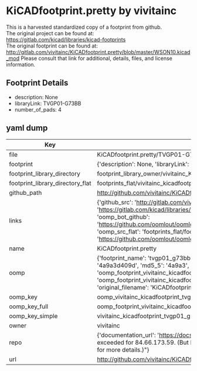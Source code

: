 # KiCADfootprint.pretty by vivitainc  
This is a harvested standardized copy of a footprint from github.  
The original project can be found at:  
https://gitlab.com/kicad/libraries/kicad-footprints  
The original footprint can be found at:
http://gitlab.com/vivitainc/KiCADfootprint.pretty/blob/master/WSON10.kicad_mod
Please consult that link for additional, details, files, and license information.  
## Footprint Details
* description: None  
* libraryLink: TVGP01-G73BB  
* number_of_pads: 4  
## yaml dump  
| Key | Value |  
| --- | --- |  
| file | KiCADfootprint.pretty/TVGP01-G73BB.kicad_mod |  
| footprint | {'description': None, 'libraryLink': 'TVGP01-G73BB', 'number_of_pads': 4} |  
| footprint_library_directory | footprint_library_owner/vivitainc_KiCADfootprint.pretty |  
| footprint_library_directory_flat | footprints_flat/vivitainc_kicadfootprint_tvgp01_g73bb/working |  
| github_path | http://github.com/vivitainc/KiCADfootprint.pretty/blob/master/TVGP01-G73BB.kicad_mod |  
| links | {'github_src': 'http://gitlab.com/vivitainc/KiCADfootprint.pretty/blob/master/WSON10.kicad_mod', 'github_src_repo': 'https://gitlab.com/kicad/libraries/kicad-footprints', 'oomp_bot': 'footprints/vivitainc_kicadfootprint_tvgp01_g73bb/working', 'oomp_bot_github': 'https://github.com/oomlout/oomlout_oomp_footprint_bot/tree/main/footprints/vivitainc_kicadfootprint_tvgp01_g73bb/working', 'oomp_src_flat': 'footprints_flat/footprints_flat/vivitainc_kicadfootprint_tvgp01_g73bb/working', 'oomp_src_flat_github': 'https://github.com/oomlout/oomlout_oomp_footprint_src/tree/main/footprints_flat/vivitainc_kicadfootprint_tvgp01_g73bb/working'} |  
| name | KiCADfootprint.pretty |  
| oomp | {'footprint_name': 'tvgp01_g73bb', 'library_name': 'kicadfootprint', 'md5': '4a9a3d409db3c35f27320132a412c5eb', 'md5_10': '4a9a3d409d', 'md5_5': '4a9a3', 'md5_6': '4a9a3d', 'oomp_key': 'oomp_vivitainc_kicadfootprint_tvgp01_g73bb', 'oomp_key_extra': 'oomp_footprint_vivitainc_kicadfootprint_tvgp01_g73bb', 'oomp_key_full': 'oomp_footprint_vivitainc_kicadfootprint_tvgp01_g73bb_4a9a3d', 'oomp_key_simple': 'vivitainc_kicadfootprint_tvgp01_g73bb', 'original_filename': 'KiCADfootprint.pretty/TVGP01-G73BB.kicad_mod', 'owner_name': 'vivitainc'} |  
| oomp_key | oomp_vivitainc_kicadfootprint_tvgp01_g73bb |  
| oomp_key_full | oomp_footprint_vivitainc_kicadfootprint_tvgp01_g73bb |  
| oomp_key_simple | vivitainc_kicadfootprint_tvgp01_g73bb |  
| owner | vivitainc |  
| repo | {'documentation_url': 'https://docs.github.com/rest/overview/resources-in-the-rest-api#rate-limiting', 'message': "API rate limit exceeded for 84.66.173.59. (But here's the good news: Authenticated requests get a higher rate limit. Check out the documentation for more details.)"} |  
| url | http://github.com/vivitainc/KiCADfootprint.pretty |  

